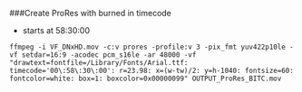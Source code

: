 ###Create ProRes with burned in timecode


- starts at 58:30:00
```
ffmpeg -i VF_DNxHD.mov -c:v prores -profile:v 3 -pix_fmt yuv422p10le -vf setdar=16:9 -acodec pcm_s16le -ar 48000 -vf "drawtext=fontfile=/Library/Fonts/Arial.ttf: timecode='00\:58\:30\:00': r=23.98: x=(w-tw)/2: y=h-1040: fontsize=60: fontcolor=white: box=1: boxcolor=0x00000099" OUTPUT_ProRes_BITC.mov
```